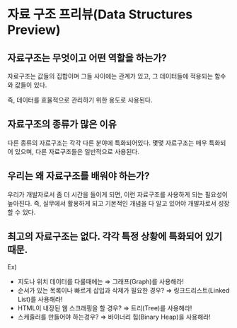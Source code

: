# 자료 구조 프리뷰(Data Structures Preview)

## 자료구조는 무엇이고 어떤 역할을 하는가?

 자료구조는 값들의 집합이며 그들 사이에는 관계가 있고, 그 데이터들에 적용되는 함수와 값들이 있다.

즉, 데이터를 효율적으로 관리하기 위한 용도로 사용된다.

## 자료구조의 종류가 많은 이유

 다른 종류의 자료구조는 각각 다른 분야에 특화되어있다. 몇몇 자료구조는 매우 특화되어 있으며, 다른 자료구조들은 일반적으로 사용된다.

## 우리는 왜 자료구조를 배워야 하는가?

 우리가 개발자로서 좀 더 시간을 들이게 되면, 이런 자료구조를 사용하게 되는 필요성이 높아진다. 즉, 실무에서 활용하게 되고 기본적인 개념을 다 알고 있어야 개발자로서 성장할 수 있다.

## 최고의 자료구조는 없다. 각각 특정 상황에 특화되어 있기 때문.

Ex)

- 지도나 위치 데이터를 다룰때에는 ⇒ 그래프(Graph)를 사용해라!
- 순서가 있는 목록이나 빠르게 삽입과 삭제가 필요한 경우? ⇒ 링크드리스트(Linked List)를 사용해라!
- HTML이 내장된 웹 스크래핑을 할 경우? ⇒ 트리(Tree)를 사용해라!
- 스케줄러를 만들어야 하는경우? ⇒ 바이너리 힙(Binary Heap)을 사용해라!

